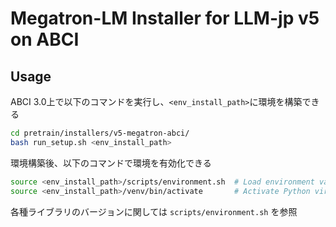 # Megatron-LM Installer for LLM-jp v5 on ABCI

## Usage

ABCI 3.0上で以下のコマンドを実行し、`<env_install_path>`に環境を構築できる

```bash
cd pretrain/installers/v5-megatron-abci/
bash run_setup.sh <env_install_path>
```

環境構築後、以下のコマンドで環境を有効化できる

```bash
source <env_install_path>/scripts/environment.sh  # Load environment variables and modules
source <env_install_path>/venv/bin/activate       # Activate Python virtual environment
```

各種ライブラリのバージョンに関しては `scripts/environment.sh` を参照
